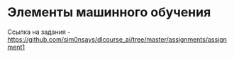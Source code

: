 # Элементы машинного обучения  
Ссылка на задания - https://github.com/sim0nsays/dlcourse_ai/tree/master/assignments/assignment1
